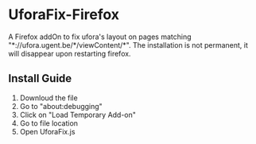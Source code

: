 # UforaFix-Firefox
A Firefox addOn to fix ufora's layout on pages matching "\*://ufora.ugent.be/\*/viewContent/\*".
The installation is not permanent, it will disappear upon restarting firefox.

## Install Guide
1. Downloud the file
1. Go to "about:debugging"
1. Click on "Load Temporary Add-on"
1. Go to file location
1. Open UforaFix.js
